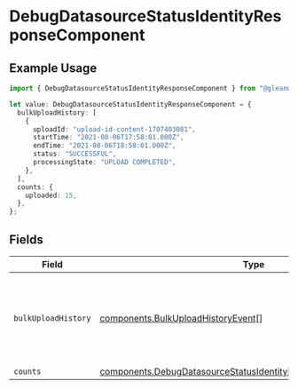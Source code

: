 # DebugDatasourceStatusIdentityResponseComponent

## Example Usage

```typescript
import { DebugDatasourceStatusIdentityResponseComponent } from "@gleanwork/api-client/models/components";

let value: DebugDatasourceStatusIdentityResponseComponent = {
  bulkUploadHistory: [
    {
      uploadId: "upload-id-content-1707403081",
      startTime: "2021-08-06T17:58:01.000Z",
      endTime: "2021-08-06T18:58:01.000Z",
      status: "SUCCESSFUL",
      processingState: "UPLOAD COMPLETED",
    },
  ],
  counts: {
    uploaded: 15,
  },
};
```

## Fields

| Field                                                                                                                                              | Type                                                                                                                                               | Required                                                                                                                                           | Description                                                                                                                                        |
| -------------------------------------------------------------------------------------------------------------------------------------------------- | -------------------------------------------------------------------------------------------------------------------------------------------------- | -------------------------------------------------------------------------------------------------------------------------------------------------- | -------------------------------------------------------------------------------------------------------------------------------------------------- |
| `bulkUploadHistory`                                                                                                                                | [components.BulkUploadHistoryEvent](../../models/components/bulkuploadhistoryevent.md)[]                                                           | :heavy_minus_sign:                                                                                                                                 | Information about active and recent successful uploads for the datasource                                                                          |
| `counts`                                                                                                                                           | [components.DebugDatasourceStatusIdentityResponseComponentCounts](../../models/components/debugdatasourcestatusidentityresponsecomponentcounts.md) | :heavy_minus_sign:                                                                                                                                 | N/A                                                                                                                                                |